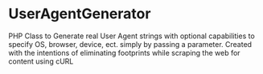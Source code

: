 # UserAgentGenerator
PHP Class to Generate real User Agent strings with optional capabilities to specify OS, browser, device, ect. simply by passing a parameter. Created with the intentions of eliminating footprints while scraping the web for content using cURL
